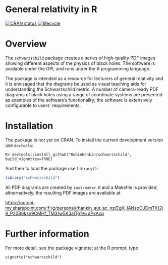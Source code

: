 General relativity in R
================

<!-- README.md is generated from README.Rmd. Please edit that file -->

<!-- badges: start -->

[![CRAN
status](https://www.r-pkg.org/badges/version/schwarzschild)](https://cran.r-project.org/package=schwarzschild)
[![lifecycle](https://img.shields.io/badge/lifecycle-experimental-orange.svg)](https://www.tidyverse.org/lifecycle/#experimental)
<!-- badges: end -->

# Overview

The `schwarzschild` package creates a series of high-quality PDF images
showing different aspects of the physics of black holes. The software is
available under the GPL and runs under the R programming language.

The package is intended as a resource for lecturers of general
relativity and it is envisaged that the diagrams be used as visual
teaching aids for understanding the Schwarzschild metric. A number of
camera-ready PDF diagrams of black holes using a range of coordinate
systems are presented as examples of the software’s functionality; the
software is extensively configurable to users’ requirements.

# Installation

The package is not yet on CRAN. To install the current development
version use `devtools`:

    R> devtools::install_github("RobinHankin/schwarzschild", build_vignettes=TRUE)

And then to load the package use `library()`:

``` r
library("schwarzschild")
```

All PDF diagrams are created by `inst/maker.R` and a Makefile is
provided; altnernatively, the resulting PDF images are available at

<https://autuni-my.sharepoint.com/:f:/g/personal/rhankin_aut_ac_nz/EgX_IANsoOJDmTiH2i9_P20B6ksn9CMHf_TM31w5K3aITg?e=dPxAcp>

# Further information

For more detail, see the package vignette; at the R prompt, type

    vignette("schwarzschild")
